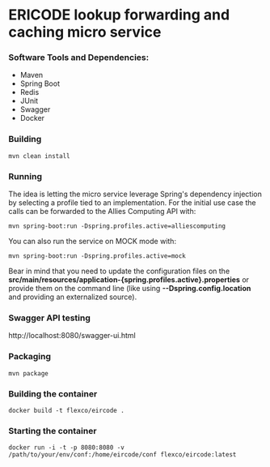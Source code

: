 # ERICODE lookup forwarding and caching micro service

### Software Tools and Dependencies:

- Maven
- Spring Boot
- Redis
- JUnit
- Swagger
- Docker

### Building

```
mvn clean install
```

### Running

The idea is letting the micro service leverage Spring's dependency injection by selecting a profile tied to an implementation. For the initial use case the calls can be forwarded to the Allies Computing API with: 

```
mvn spring-boot:run -Dspring.profiles.active=alliescomputing
```

You can also run the service on MOCK mode with:

```
mvn spring-boot:run -Dspring.profiles.active=mock
```

Bear in mind that you need to update the configuration files on the **src/main/resources/application-{spring.profiles.active}.properties** or provide them on the command line (like using **--Dspring.config.location** and providing an externalized source).

### Swagger API testing

http://localhost:8080/swagger-ui.html

### Packaging

```
mvn package
```

### Building the container

```
docker build -t flexco/eircode .
```

### Starting the container

```
docker run -i -t -p 8080:8080 -v /path/to/your/env/conf:/home/eircode/conf flexco/eircode:latest
```
